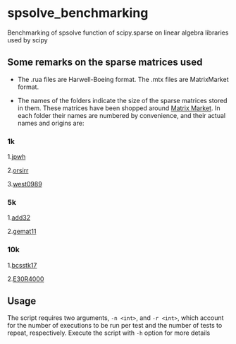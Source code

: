 # spsolve_benchmarking
Benchmarking of spsolve function of scipy.sparse on linear algebra libraries used by scipy

## Some remarks on the sparse matrices used

- The .rua files are Harwell-Boeing format.  The .mtx files are MatrixMarket format. 

- The names of the folders indicate the size of the sparse matrices stored in
  them. These matrices have been shopped around [Matrix
  Market](https://math.nist.gov/MatrixMarket/). In each folder their names are
  numbered by convenience, and their actual names and origins are: 

### 1k

1.[jpwh](https://math.nist.gov/MatrixMarket/data/Harwell-Boeing/cirphys/jpwh_991.html)

2.[orsirr](https://math.nist.gov/MatrixMarket/data/Harwell-Boeing/oilgen/orsirr_1.html)

3.[west0989](https://math.nist.gov/MatrixMarket/data/Harwell-Boeing/chemwest/west0989.html)

### 5k

1.[add32](https://math.nist.gov/MatrixMarket/data/misc/hamm/add32.html)

2.[gemat11](https://math.nist.gov/MatrixMarket/data/Harwell-Boeing/gemat/gemat11.html)

### 10k

1.[bcsstk17](https://math.nist.gov/MatrixMarket/data/Harwell-Boeing/bcsstruc2/bcsstk17.html)

2.[E30R4000](https://math.nist.gov/MatrixMarket/data/SPARSKIT/drivcav/e30r4000.html)

## Usage

The script requires two arguments, `-n <int>`, and `-r <int>`, which account for the
number of executions to be run per test and the number of tests to repeat,
respectively. Execute the script with `-h` option for more details
